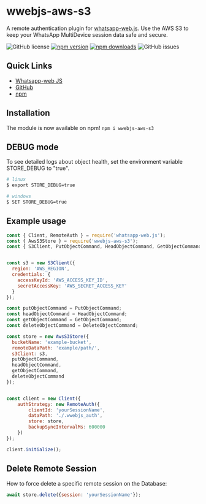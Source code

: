 # wwebjs-aws-s3
A remote authentication plugin for [whatsapp-web.js](https://wwebjs.dev/). Use the AWS S3 to keep your WhatsApp MultiDevice session data safe and secure.

![GitHub license](https://img.shields.io/github/license/arbisyarifudin/wwebjs-aws-s3.svg) [![npm version](https://badge.fury.io/js/wwebjs-aws-s3.svg)](https://badge.fury.io/js/wwebjs-aws-s3)
[![npm downloads](https://img.shields.io/npm/dm/wwebjs-aws-s3.svg)](https://npm-stat.com/charts.html?package=wwebjs-aws-s3)
![GitHub issues](https://img.shields.io/github/issues/arbisyarifudin/wwebjs-aws-s3.svg)

## Quick Links

* [Whatsapp-web JS](https://wwebjs.dev/guide/authentication.html)
* [GitHub](https://github.com/arbisyarifudin/wwebjs-aws-s3)
* [npm](https://www.npmjs.com/package/wwebjs-aws-s3)

## Installation

The module is now available on npm! `npm i wwebjs-aws-s3`

## DEBUG mode

To see detailed logs about object health, set the environment variable STORE_DEBUG to "true".

```bash
# linux
$ export STORE_DEBUG=true

# windows
$ SET STORE_DEBUG=true
```

## Example usage

```js
const { Client, RemoteAuth } = require('whatsapp-web.js');
const { AwsS3Store } = require('wwebjs-aws-s3');
const { S3Client, PutObjectCommand, HeadObjectCommand, GetObjectCommand, DeleteObjectCommand } = require('@aws-sdk/client-s3');


const s3 = new S3Client({
  region: 'AWS_REGION',
  credentials: {
    accessKeyId: 'AWS_ACCESS_KEY_ID',
    secretAccessKey: 'AWS_SECRET_ACCESS_KEY'
  }
});

const putObjectCommand = PutObjectCommand; 
const headObjectCommand = HeadObjectCommand;
const getObjectCommand = GetObjectCommand;
const deleteObjectCommand = DeleteObjectCommand; 

const store = new AwsS3Store({
  bucketName: 'example-bucket',
  remoteDataPath: 'example/path/',
  s3Client: s3,
  putObjectCommand,
  headObjectCommand,
  getObjectCommand,
  deleteObjectCommand
});


const client = new Client({
    authStrategy: new RemoteAuth({
        clientId: 'yourSessionName',
        dataPath: './.wwebjs_auth',
        store: store,
        backupSyncIntervalMs: 600000
    })
});

client.initialize();
```

## Delete Remote Session

How to force delete a specific remote session on the Database:

```js
await store.delete({session: 'yourSessionName'});
```